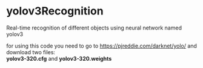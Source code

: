 # yolov3Recognition
Real-time recognition of different objects using neural network named yolov3

for using this code you need to go to https://pjreddie.com/darknet/yolo/ and download two files:</br>
<b>yolov3-320.cfg</b> and <b>yolov3-320.weights</b>
